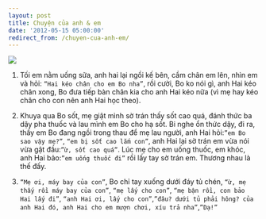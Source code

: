 ```yaml
---
layout: post
title: Chuyện của anh & em
date: '2012-05-15 05:00:00'
redirect_from: /chuyen-cua-anh-em/
---
```


![](https://chuyengiadinh.files.wordpress.com/2012/05/p1000394.jpg)

1. Tối em nằm uống sữa, anh hai lại ngồi kế bên, cầm chân em lên, nhìn em và hỏi: `“Hai kéo chân cho em Bo nha”`, rồi cười, Bo ko nói gì, anh Hai kéo chân xong, Bo đưa tiếp bàn chân kia cho anh Hai kéo nữa (vì mẹ hay kéo chân cho con nên anh Hai học theo).

2. Khuya qua Bo sốt, mẹ giật mình sờ trán thấy sốt cao quá, đánh thức ba dậy pha thuốc và lau mình em Bo cho hạ sốt. Bi nghe ồn thức dậy, đi ra, thấy em Bo đang ngồi trong thau để mẹ lau người, anh Hai hỏi:`”em Bo sao vậy mẹ?”`, `“em bị sốt cao lắm con”`, anh Hai lại sờ trán em vừa nói vừa gật đầu:`”ừ, sốt cao quá”`. Lúc mẹ cho em uống thuốc, em khóc, anh Hai bảo:`”em uống thuốc đi”` rồi lấy tay sờ trán em. Thương nhau là thế đấy.

3. `“Mẹ ơi, máy bay của con”`, Bo chỉ tay xuống dưới đáy tủ chén, `“ừ, mẹ thấy rồi máy bay của con”`, `“mẹ lấy cho con”`, `“mẹ bận rồi, con bảo Hai lấy đi”`, `“anh Hai ơi, lấy cho con”`,`”đâu? dưới tủ phải hông? của anh Hai đó, anh Hai cho em mượn chơi, xíu trả nha”`,`”Dạ!”`